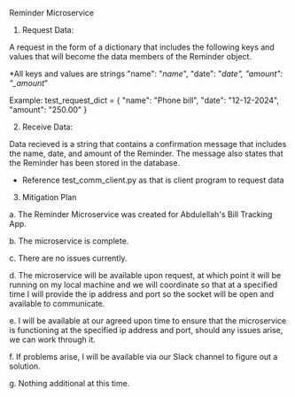 Reminder Microservice

1. Request Data:

A request in the form of a dictionary that includes the following keys and values that will become the data members of the Reminder object.

\*All keys and values are strings
"name": "_name_",
"date": "_date",
"amount": "\_amount_"

Example:
test_request_dict = {
"name": "Phone bill",
"date": "12-12-2024",
"amount": "250.00"
}

2. Receive Data:

Data recieved is a string that contains a confirmation message that includes the name, date, and amount of the Reminder.
The message also states that the Reminder has been stored in the database.

- Reference test_comm_client.py as that is client program to request data

3. Mitigation Plan

a. The Reminder Microservice was created for Abdulellah's Bill Tracking App.

b. The microservice is complete.

c. There are no issues currently.

d. The microservice will be available upon request, at which point it will be running on my local machine and we will coordinate so that at a specified time I will provide the ip address and port so the socket will be open and available to communicate.

e. I will be available at our agreed upon time to ensure that the microservice is functioning at the specified ip address and port, should any issues arise, we can work through it.

f. If problems arise, I will be available via our Slack channel to figure out a solution.

g. Nothing additional at this time.

